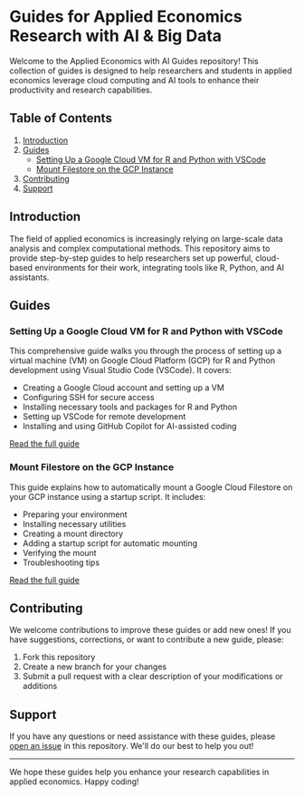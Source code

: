 # Guides for Applied Economics Research with AI & Big Data

Welcome to the Applied Economics with AI Guides repository! This collection of guides is designed to help researchers and students in applied economics leverage cloud computing and AI tools to enhance their productivity and research capabilities.

## Table of Contents

1. [Introduction](#introduction)
2. [Guides](#guides)
   - [Setting Up a Google Cloud VM for R and Python with VSCode](#setting-up-a-google-cloud-vm-for-r-and-python-with-vscode)
   - [Mount Filestore on the GCP Instance](#mount-filestore-on-the-gcp-instance)
3. [Contributing](#contributing)
4. [Support](#support)

## Introduction

The field of applied economics is increasingly relying on large-scale data analysis and complex computational methods. This repository aims to provide step-by-step guides to help researchers set up powerful, cloud-based environments for their work, integrating tools like R, Python, and AI assistants.

## Guides

### Setting Up a Google Cloud VM for R and Python with VSCode

This comprehensive guide walks you through the process of setting up a virtual machine (VM) on Google Cloud Platform (GCP) for R and Python development using Visual Studio Code (VSCode). It covers:

- Creating a Google Cloud account and setting up a VM
- Configuring SSH for secure access
- Installing necessary tools and packages for R and Python
- Setting up VSCode for remote development
- Installing and using GitHub Copilot for AI-assisted coding

[Read the full guide](link-to-first-guide)

### Mount Filestore on the GCP Instance

This guide explains how to automatically mount a Google Cloud Filestore on your GCP instance using a startup script. It includes:

- Preparing your environment
- Installing necessary utilities
- Creating a mount directory
- Adding a startup script for automatic mounting
- Verifying the mount
- Troubleshooting tips

[Read the full guide](link-to-second-guide)

## Contributing

We welcome contributions to improve these guides or add new ones! If you have suggestions, corrections, or want to contribute a new guide, please:

1. Fork this repository
2. Create a new branch for your changes
3. Submit a pull request with a clear description of your modifications or additions

## Support

If you have any questions or need assistance with these guides, please [open an issue](link-to-issues-page) in this repository. We'll do our best to help you out!

---

We hope these guides help you enhance your research capabilities in applied economics. Happy coding!
